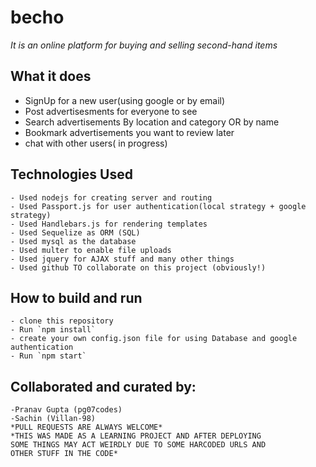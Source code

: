 # becho
*It is an online platform for buying and selling second-hand items*

## What it does
- SignUp for a new user(using google or by email)
- Post advertisesments for everyone to see
- Search advertisements By location and category OR by name
- Bookmark advertisements you want to review later
- chat with other users( in progress)

## Technologies Used
```
- Used nodejs for creating server and routing
- Used Passport.js for user authentication(local strategy + google strategy)
- Used Handlebars.js for rendering templates 
- Used Sequelize as ORM (SQL)
- Used mysql as the database
- Used multer to enable file uploads
- Used jquery for AJAX stuff and many other things
- Used github TO collaborate on this project (obviously!)
```

## How to build and run
```
- clone this repository
- Run `npm install`
- create your own config.json file for using Database and google authentication
- Run `npm start` 

```

## Collaborated and curated by:
```
-Pranav Gupta (pg07codes)
-Sachin (Villan-98)
*PULL REQUESTS ARE ALWAYS WELCOME*
*THIS WAS MADE AS A LEARNING PROJECT AND AFTER DEPLOYING 
SOME THINGS MAY ACT WEIRDLY DUE TO SOME HARCODED URLS AND 
OTHER STUFF IN THE CODE*
```
